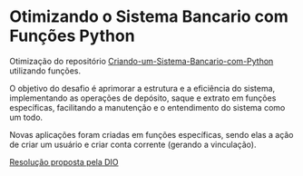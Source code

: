 # Otimizando o Sistema Bancario com Funções Python

Otimização do repositório [Criando-um-Sistema-Bancario-com-Python](https://github.com/davidsmaia/Criando-um-Sistema-Bancario-com-Python) utilizando funções.

O objetivo do desafio é aprimorar a estrutura e a eficiência do sistema, implementando as operações de depósito, saque e extrato em funções específicas, facilitando a manutenção e o entendimento do sistema como um todo.

Novas aplicações foram criadas em funções específicas, sendo elas a ação de criar um usuário e criar conta corrente (gerando a vinculação).

[Resolução proposta pela DIO](https://github.com/davidsmaia/trilha-python-dio/blob/main/01%20-%20Estrutura%20de%20dados/desafio.py)
